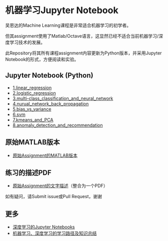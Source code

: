 # 机器学习Jupyter Notebook

吴恩达的Machine Learning课程是非常适合机器学习的初学者。

但其assignment使用了Matlab/Octave语言，这显然已经不适合当前机器学习/深度学习技术的发展。

此Repository将其所有课程assignment内容更新为Python版本，并采用Jupyter Notebook的形式，方便阅读和实验。

## Jupyter Notebook (Python)

* [1.linear_regression](1.linear_regression)
* [2.logistic_regression](2.logistic_regression)
* [3.multi-class_classification_and_neural_network](3.multi-class_classification_and_neural_network)
* [4.nurual_network_back_propagation](4.nurual_network_back_propagation)
* [5.bias_vs_variance](5.bias_vs_variance)
* [6.svm](6.svm)
* [7.kmeans_and_PCA](7.kmeans_and_PCA)
* [8.anomaly_detection_and_recommendation](8.anomaly_detection_and_recommendation)

## 原始MATLAB版本
* [原始Assignment的MATLAB版本](original-machine-learning-MATLAB)

## 练习的描述PDF
* [原始Assignment的文字描述](Machine_Learning_Assignment(ex1-ex8).pdf)（整合为一个PDF）


如有疑问，请Submit issue或Pull Request，谢谢

## 更多

* [深度学习的Jupyter Notebooks](https://github.com/loveunk/deep-learning-exercise-notebook)
* [机器学习、深度学习的学习路径及知识总结](https://github.com/loveunk/machine-learning-deep-learning-notes)